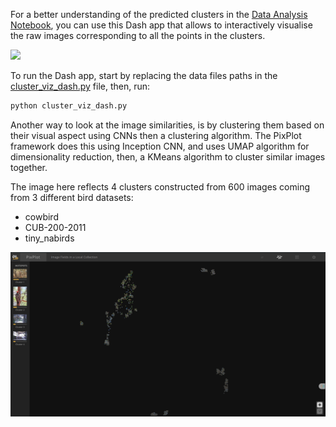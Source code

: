 For a better understanding of the predicted clusters in the [Data Analysis Notebook](data_analysis.ipynb), you can use this Dash app that allows to interactively visualise the raw images corresponding to all the points in the clusters. 

![](assets/clusters_viz_screencast.gif)

To run the Dash app, start by replacing the data files paths in the [cluster_viz_dash.py](cluster_viz_dash.py) file, then, run:
```bash
python cluster_viz_dash.py
```

Another way to look at the image similarities, is by clustering them based on their visual aspect using CNNs then a clustering algorithm.
The PixPlot framework does this using Inception CNN, and uses UMAP algorithm for dimensionality reduction, then, a KMeans algorithm to cluster similar images together.

The image here reflects 4 clusters constructed from 600 images coming from 3 different bird datasets: 
- cowbird
- CUB-200-2011
- tiny_nabirds

![pixplot](assets/pixplot.png)
